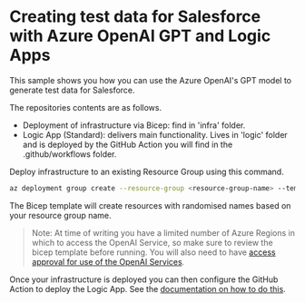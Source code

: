 # Creating test data for Salesforce with Azure OpenAI GPT and Logic Apps

This sample shows you how you can use the Azure OpenAI's GPT model to generate test data for Salesforce.

The repositories contents are as follows.

- Deployment of infrastructure via Bicep: find in 'infra' folder.
- Logic App (Standard): delivers main functionality. Lives in 'logic' folder and is deployed by the GitHub Action you will find in the .github/workflows folder. 

Deploy infrastructure to an existing Resource Group using this command. 

```bash
az deployment group create --resource-group <resource-group-name> --template-file infra/main.bicep
```

The Bicep template will create resources with randomised names based on your resource group name.

> Note: At time of writing you have a limited number of Azure Regions in which to access the OpenAI Service, so make sure to review the bicep template before running. You will also need to have [access approval for use of the OpenAI Services](https://learn.microsoft.com/en-us/azure/cognitive-services/openai/quickstart?pivots=programming-language-studio&tabs=command-line#prerequisites).

Once your infrastructure is deployed you can then configure the GitHub Action to deploy the Logic App. See the [documentation on how to do this](https://github.com/Azure/logicapps/blob/master/github-sample/README.md#devops).
